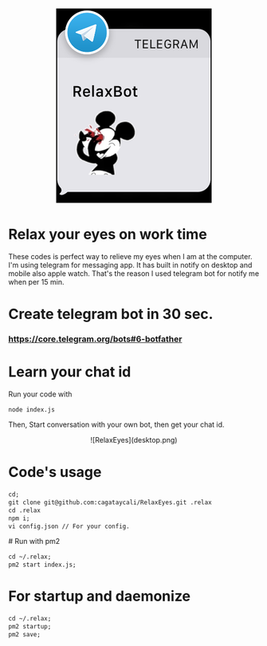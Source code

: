 <h1>
  <center>
    <img src="watch.png" alt="Relax Your Eyes in work time, built by CagatayCali" />
  </center>
</h1>

# Relax your eyes on work time

>
These codes is perfect way to relieve my eyes when I am at the computer.
I'm using telegram for messaging app. It has built in notify on desktop and mobile also apple watch. That's the reason I used telegram bot for notify me when per 15 min.


# Create telegram bot in 30 sec.
### https://core.telegram.org/bots#6-botfather

# Learn your chat id
>
Run your code with
```
node index.js
```
Then,
Start conversation with your own bot, then get your chat id.
<center>
![RelaxEyes](desktop.png)
</center>

# Code's usage

```
cd;
git clone git@github.com:cagataycali/RelaxEyes.git .relax
cd .relax
npm i;
vi config.json // For your config.
```

# Run with pm2
```
cd ~/.relax;
pm2 start index.js;
```
# For startup and daemonize
```
cd ~/.relax;
pm2 startup;
pm2 save;
```
